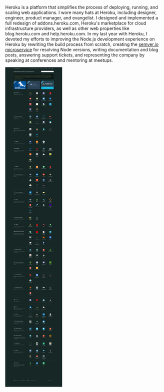 <!--
title: Heroku
location: San Francisco, CA
description: Polyglot Cloud Computing Platform
position: Product Designer and Node.js Maintainer
website: https://heroku.com
start: 2012-05-01
end: 2014-08-08
-->

Heroku is a platform that simplifies the process of deploying, running, and scaling web applications. I wore many hats at Heroku, including designer, engineer, product manager, and evangelist. I designed and implemented a full redesign of addons.heroku.com, Heroku's marketplace for cloud infrastructure providers, as well as other web properties like blog.heroku.com and help.heroku.com. In my last year with Heroku, I devoted my efforts to improving the Node.js development experience on Heroku by rewriting the build process from scratch, creating the [semver.io microservice](https://semver.io) for resolving Node versions, writing documentation and blog posts, answering support tickets, and representing the company by speaking at conferences and mentoring at meetups.

<img src="/heroku/addons-screenshot.png">
